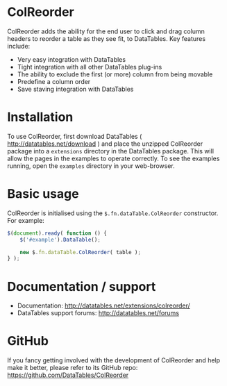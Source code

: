 # ColReorder

ColReorder adds the ability for the end user to click and drag column headers to reorder a table as they see fit, to DataTables. Key features include:

* Very easy integration with DataTables
* Tight integration with all other DataTables plug-ins
* The ability to exclude the first (or more) column from being movable
* Predefine a column order
* Save staving integration with DataTables

# Installation

To use ColReorder, first download DataTables ( http://datatables.net/download ) and place the unzipped ColReorder package into a `extensions` directory in the DataTables package. This will allow the pages in the examples to operate correctly. To see the examples running, open the `examples` directory in your web-browser.

# Basic usage

ColReorder is initialised using the `$.fn.dataTable.ColReorder` constructor. For example:

```js
$(document).ready( function () {
    $('#example').DataTable();

    new $.fn.dataTable.ColReorder( table );
} );
```

# Documentation / support

* Documentation: http://datatables.net/extensions/colreorder/
* DataTables support forums: http://datatables.net/forums

# GitHub

If you fancy getting involved with the development of ColReorder and help make it better, please refer to its GitHub repo: https://github.com/DataTables/ColReorder